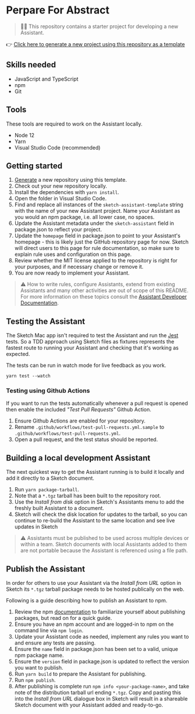 # Perpare For Abstract

> 💁‍♀️ This repository contains a starter project for developing a new Assistant.

👉
[Click here to generate a new project using this repository as a template](https://github.com/sketch-hq/sketch-assistant-template/generate)

## Skills needed

- JavaScript and TypeScript
- npm
- Git

## Tools

These tools are required to work on the Assistant locally.

- Node 12
- Yarn
- Visual Studio Code (recommended)

## Getting started

1. [Generate](https://github.com/sketch-hq/sketch-assistant-template/generate) a new repository
   using this template.
1. Check out your new repository locally.
1. Install the dependencies with `yarn install`.
1. Open the folder in Visual Studio Code.
1. Find and replace all instances of the `sketch-assistant-template` string with the name of your
   new Assistant project. Name your Assistant as you would an npm package, i.e. all lower case, no
   spaces.
1. Update the Assistant metadata under the `sketch-assistant` field in package.json to reflect your
   project.
1. Update the `homepage` field in package.json to point to your Assistant's homepage - this is
   likely just the GitHub repository page for now. Sketch will direct users to this page for rule
   documentation, so make sure to explain rule uses and configuration on this page.
1. Review whether the MIT license applied to the repository is right for your purposes, and if
   necessary change or remove it.
1. You are now ready to implement your Assistant.

> ⚠️ How to write rules, configure Assistants, extend from existing Assistants and many other
> activities are out of scope of this README. For more information on these topics consult the
> [Assistant Developer Documentation](./).

## Testing the Assistant

The Sketch Mac app isn't required to test the Assistant and run the [Jest](https://jestjs.io/)
tests. So a TDD approach using Sketch files as fixtures represents the fastest route to running your
Assistant and checking that it's working as expected.

The tests can be run in watch mode for live feedback as you work.

```
yarn test --watch
```

### Testing using Github Actions

If you want to run the tests automatically whenever a pull request is opened then enable the
included _"Test Pull Requests"_ Github Action.

1. Ensure Github Actions are enabled for your repository.
1. Rename `.github/workflows/test-pull-requests.yml.sample` to
   `.github/workflows/test-pull-requests.yml`.
1. Open a pull request, and the test status should be reported.

## Building a local development Assistant

The next quickest way to get the Assistant running is to build it locally and add it directly to a
Sketch document.

1. Run `yarn package-tarball`.
1. Note that a `*.tgz` tarball has been built to the repository root.
1. Use the _Install from disk_ option in Sketch's Assistants menu to add the freshly built Assistant
   to a document.
1. Sketch will check the disk location for updates to the tarball, so you can continue to re-build
   the Assistant to the same location and see live updates in Sketch

> ⚠️ Assistants must be published to be used across multiple devices or within a team. Sketch
> documents with local Assistants added to them are not portable because the Assistant is referenced
> using a file path.

## Publish the Assistant

In order for others to use your Assistant via the _Install from URL_ option in Sketch its `*.tgz`
tarball package needs to be hosted publically on the web.

Following is a guide describing how to publish an Assistant to npm.

1. Review the npm [documentation](https://docs.npmjs.com/packages-and-modules) to familiarize
   yourself about publishing packages, but read on for a quick guide.
1. Ensure you have an npm account and are logged-in to npm on the command line via `npm login`.
1. Update your Assistant code as needed, implement any rules you want to and ensure any tests are
   passing.
1. Ensure the `name` field in package.json has been set to a valid, unique npm package name.
1. Ensure the `version` field in package.json is updated to reflect the version you want to publish.
1. Run `yarn build` to prepare the Assistant for publishing.
1. Run `npm publish`.
1. After publishing is complete run `npm info <your-package-name>`, and take note of the
   distribution tarball url ending `*.tgz`. Copy and pasting this into the _Install from URL_
   dialogue box in Sketch will result in a shareable Sketch document with your Assistant added and
   ready-to-go.
